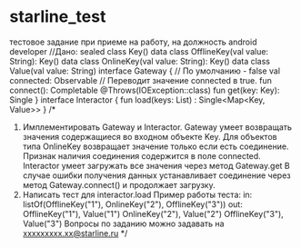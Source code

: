 # starline_test

тестовое задание при приеме на работу, на должность android developer
//Дано:
sealed class Key()
data class OfflineKey(val value: String): Key()
data class OnlineKey(val value: String): Key()
data class Value(val value: String)
interface Gateway {
 // По умолчанию - false
 val connected: Observable<Boolean>
 // Переводит значение connected в true.
 fun connect(): Completable
 @Throws(IOException::class)
 fun get(key: Key): Single<Value>
}
interface Interactor {
 fun load(keys: List<Key>) : Single<Map<Key, Value>>
}
/*
1. Имплементировать Gateway и Interactor.
 Gateway умеет возвращать значения содержащиеся во входном объекте Key.
 Для объектов типа OnlineKey возвращает значение только если есть соединение.
 Признак наличия соединения содержится в поле connected.
 Interactor умеет загружать все значения через метод Gateway.get
 В случае ошибки получения данных устанавливает соединение через метод
Gateway.connect() и продолжает загрузку.
2. Написать тест для interactor.load
 Пример работы теста:
 in:
 listOf(OfflineKey("1"), OnlineKey("2"), OfflineKey("3"))
 out:
 OfflineKey("1"), Value("1")
 OnlineKey("2"), Value("2")
 OfflineKey("3"), Value("3")
 Вопросы по заданию можно задавать на xxxxxxxxx.xx@starline.ru
*/
